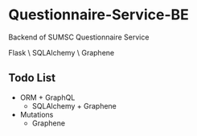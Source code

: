 # Questionnaire-Service-BE

Backend of SUMSC Questionnaire Service

Flask \ SQLAlchemy \ Graphene

## Todo List

- ORM + GraphQL
    - SQLAlchemy + Graphene
- Mutations
    - Graphene
